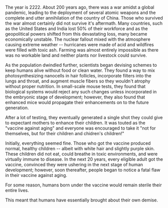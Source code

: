 The year is 2222.
About 200 years ago, there was a war amidst a global pandemic, leading to the deployment of several atomic weapons and the complete and utter annihilation of the country of China.
Those who survived the war almost certainly did not survive it's aftermath.
Many countries, such as the United States and India lost 50% of their workforce and as the geopolitical powers shifted from this devastating loss, many became economically unstable.
The nuclear fallout mixed with the atmosphere causing extreme weather -- hurricanes were made of acid and wildfires were filled with toxic ash.
Farming was almost entirely impossible as there was no workable land and neither plants nor livestock could survive.

As the population dwindled further, scientists began devising schemes to keep humans alive without food or clean water.
They found a way to mix photosynthesizing nanocells in hair follicles, incorporate filters into the lungs and throat, and augment muscle fibers so they wouldn't atrophy without proper nutrition.
In small-scale mouse tests, they found that biological systems would reject any such changes unless incorporated in the embryonic stage of development; however, they also found that enhanced mice would propagate their enhancements on to the future generation.

After a lot of testing, they eventually generated a single shot they could give to expectant mothers to enhance their children.
It was touted as the "vaccine against aging" and everyone was encouraged to take it "not for themselves, but for their children and chidren's children!"

Initially, everything seemed fine.
Those who got the vaccine produced normal, healthy children -- albeit with white hair and slightly purple skin.
These children did not eat, could breathe in toxic environments, and were virtually immune to disease.
In the next 20 years, every eligible adult got the vaccine, convinced they were ushering in the next stage of human development; however, soon thereafter, people began to notice a fatal flaw in their vaccine against aging.

For some reason, humans born under the vaccine would remain sterile their entire lives.

This meant that humans have essentially brought about their own demise.
